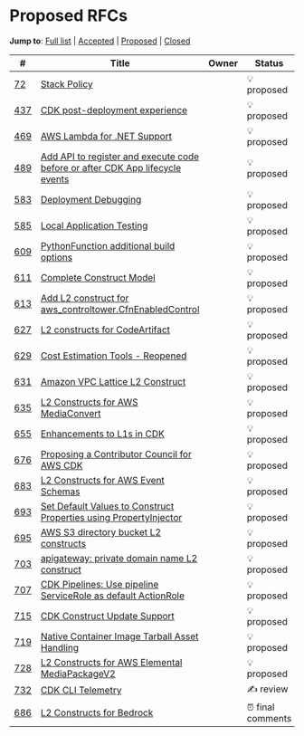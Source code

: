 # Proposed RFCs

**Jump to**:
[Full list](./FULL_INDEX.md) |
[Accepted](./ACCEPTED.md) |
[Proposed](./PROPOSED.md) |
[Closed](./CLOSED.md)

<!--BEGIN_TABLE-->
\#|Title|Owner|Status
---|-----|-----|------
[72](https://github.com/aws/aws-cdk-rfcs/issues/72)|[Stack Policy](https://github.com/aws/aws-cdk-rfcs/issues/72)||💡 proposed
[437](https://github.com/aws/aws-cdk-rfcs/issues/437)|[CDK post-deployment experience](https://github.com/aws/aws-cdk-rfcs/issues/437)||💡 proposed
[469](https://github.com/aws/aws-cdk-rfcs/issues/469)|[AWS Lambda for .NET Support](https://github.com/aws/aws-cdk-rfcs/issues/469)||💡 proposed
[489](https://github.com/aws/aws-cdk-rfcs/issues/489)|[Add API to register and execute code before or after CDK App lifecycle events](https://github.com/aws/aws-cdk-rfcs/issues/489)||💡 proposed
[583](https://github.com/aws/aws-cdk-rfcs/issues/583)|[Deployment Debugging](https://github.com/aws/aws-cdk-rfcs/issues/583)||💡 proposed
[585](https://github.com/aws/aws-cdk-rfcs/issues/585)|[Local Application Testing](https://github.com/aws/aws-cdk-rfcs/issues/585)||💡 proposed
[609](https://github.com/aws/aws-cdk-rfcs/issues/609)|[PythonFunction additional build options](https://github.com/aws/aws-cdk-rfcs/issues/609)||💡 proposed
[611](https://github.com/aws/aws-cdk-rfcs/issues/611)|[Complete Construct Model](https://github.com/aws/aws-cdk-rfcs/issues/611)||💡 proposed
[613](https://github.com/aws/aws-cdk-rfcs/issues/613)|[Add L2 construct for aws_controltower.CfnEnabledControl](https://github.com/aws/aws-cdk-rfcs/issues/613)||💡 proposed
[627](https://github.com/aws/aws-cdk-rfcs/issues/627)|[L2 constructs for CodeArtifact](https://github.com/aws/aws-cdk-rfcs/issues/627)||💡 proposed
[629](https://github.com/aws/aws-cdk-rfcs/issues/629)|[Cost Estimation Tools - Reopened](https://github.com/aws/aws-cdk-rfcs/issues/629)||💡 proposed
[631](https://github.com/aws/aws-cdk-rfcs/issues/631)|[Amazon VPC Lattice L2 Construct](https://github.com/aws/aws-cdk-rfcs/issues/631)||💡 proposed
[635](https://github.com/aws/aws-cdk-rfcs/issues/635)|[L2 Constructs for AWS MediaConvert](https://github.com/aws/aws-cdk-rfcs/issues/635)||💡 proposed
[655](https://github.com/aws/aws-cdk-rfcs/issues/655)|[Enhancements to L1s in CDK](https://github.com/aws/aws-cdk-rfcs/issues/655)||💡 proposed
[676](https://github.com/aws/aws-cdk-rfcs/issues/676)|[Proposing a Contributor Council for AWS CDK](https://github.com/aws/aws-cdk-rfcs/issues/676)||💡 proposed
[683](https://github.com/aws/aws-cdk-rfcs/issues/683)|[L2 Constructs for AWS Event Schemas](https://github.com/aws/aws-cdk-rfcs/issues/683)||💡 proposed
[693](https://github.com/aws/aws-cdk-rfcs/issues/693)|[Set Default Values to Construct Properties using PropertyInjector](https://github.com/aws/aws-cdk-rfcs/blob/main/text/0693-property-injection.md)||💡 proposed
[695](https://github.com/aws/aws-cdk-rfcs/issues/695)|[AWS S3 directory bucket L2 constructs](https://github.com/aws/aws-cdk-rfcs/issues/695)||💡 proposed
[703](https://github.com/aws/aws-cdk-rfcs/issues/703)|[apigateway: private domain name L2 construct](https://github.com/aws/aws-cdk-rfcs/issues/703)||💡 proposed
[707](https://github.com/aws/aws-cdk-rfcs/issues/707)|[CDK Pipelines: Use pipeline ServiceRole as default ActionRole](https://github.com/aws/aws-cdk-rfcs/issues/707)||💡 proposed
[715](https://github.com/aws/aws-cdk-rfcs/issues/715)|[CDK Construct Update Support](https://github.com/aws/aws-cdk-rfcs/issues/715)||💡 proposed
[719](https://github.com/aws/aws-cdk-rfcs/issues/719)|[Native Container Image Tarball Asset Handling](https://github.com/aws/aws-cdk-rfcs/issues/719)||💡 proposed
[728](https://github.com/aws/aws-cdk-rfcs/issues/728)|[L2 Constructs for AWS Elemental MediaPackageV2](https://github.com/aws/aws-cdk-rfcs/issues/728)||💡 proposed
[732](https://github.com/aws/aws-cdk-rfcs/issues/732)|[CDK CLI Telemetry](https://github.com/aws/aws-cdk-rfcs/issues/732)||✍️ review
[686](https://github.com/aws/aws-cdk-rfcs/issues/686)|[L2 Constructs for Bedrock](https://github.com/aws/aws-cdk-rfcs/blob/main/text/0686-bedrock-l2-construct.md)||⏰ final comments
<!--END_TABLE-->
